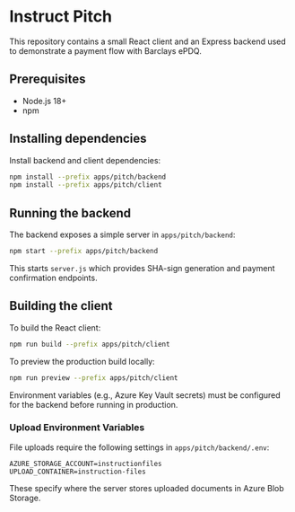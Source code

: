 # Instruct Pitch

This repository contains a small React client and an Express backend used to demonstrate a payment flow with Barclays ePDQ.

## Prerequisites
- Node.js 18+
- npm

## Installing dependencies
Install backend and client dependencies:

```bash
npm install --prefix apps/pitch/backend
npm install --prefix apps/pitch/client
```

## Running the backend
The backend exposes a simple server in `apps/pitch/backend`:

```bash
npm start --prefix apps/pitch/backend
```

This starts `server.js` which provides SHA-sign generation and payment confirmation endpoints.

## Building the client
To build the React client:

```bash
npm run build --prefix apps/pitch/client
```

To preview the production build locally:

```bash
npm run preview --prefix apps/pitch/client
```

Environment variables (e.g., Azure Key Vault secrets) must be configured for the backend before running in production.

### Upload Environment Variables

File uploads require the following settings in `apps/pitch/backend/.env`:

```
AZURE_STORAGE_ACCOUNT=instructionfiles
UPLOAD_CONTAINER=instruction-files
```

These specify where the server stores uploaded documents in Azure Blob Storage.